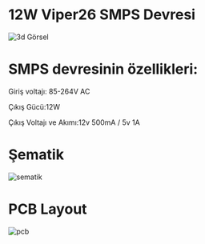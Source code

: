 # 12W Viper26 SMPS Devresi
 ![3d Görsel](https://user-images.githubusercontent.com/22753149/154749518-54cb09b4-ef44-4eb9-adbe-56b1bad05ded.png)
 
# SMPS devresinin özellikleri:

 Giriş voltajı: 85-264V AC 
 
 Çıkış Gücü:12W
 
 Çıkış Voltajı ve Akımı:12v 500mA / 5v 1A
# Şematik
![sematik](https://user-images.githubusercontent.com/22753149/154750689-e8e03f7d-633b-4f51-a55b-11531fbc1bf0.png)



# PCB Layout
![pcb](https://user-images.githubusercontent.com/22753149/154750506-9e3789dd-1e37-44cb-908b-876e62eeb1b9.png)



